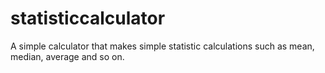 # statisticcalculator
A simple calculator that makes simple statistic calculations such as mean, median, average and so on.
